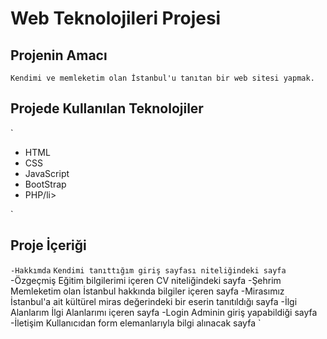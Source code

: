 # Web Teknolojileri Projesi

## Projenin Amacı <br/>
`Kendimi ve memleketim olan İstanbul'u tanıtan bir web sitesi yapmak.`

## Projede Kullanılan Teknolojiler <br/>
`<ul>
<li>HTML</li>
<li>CSS</li>
<li>JavaScript</li>
<li>BootStrap</li>
<li>PHP/li>
</ul>`

## Proje İçeriği
`-Hakkımda`
  `Kendimi tanıttığım giriş sayfası niteliğindeki sayfa`
-Özgeçmiş
  Eğitim bilgilerimi içeren CV niteliğindeki sayfa
-Şehrim
  Memleketim olan İstanbul hakkında bilgiler içeren sayfa
-Mirasımız
  İstanbul'a ait kültürel miras değerindeki bir eserin tanıtıldığı sayfa
-İlgi Alanlarım
  İlgi Alanlarımı içeren sayfa
-Login
  Adminin giriş yapabildiği sayfa
-İletişim
  Kullanıcıdan form elemanlarıyla bilgi alınacak sayfa
`

